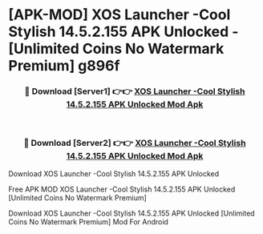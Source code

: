 # [APK-MOD] XOS Launcher -Cool Stylish 14.5.2.155 APK Unlocked - [Unlimited Coins No Watermark Premium] g896f



<div align="center">
<h3>🔴 Download [Server1] 👉👉 <a href="https://momento.my/?title=XOS_Launcher_-Cool_Stylish_14.5.2.155_APK_Unlocked">XOS Launcher -Cool Stylish 14.5.2.155 APK Unlocked Mod Apk</a></h3><br>

<h3>🔴 Download [Server2] 👉👉 <a href="https://momento.my/?title=XOS_Launcher_-Cool_Stylish_14.5.2.155_APK_Unlocked">XOS Launcher -Cool Stylish 14.5.2.155 APK Unlocked Mod Apk</a></h3>
</div>



Download XOS Launcher -Cool Stylish 14.5.2.155 APK Unlocked 

Free APK MOD XOS Launcher -Cool Stylish 14.5.2.155 APK Unlocked [Unlimited Coins No Watermark Premium]

Download XOS Launcher -Cool Stylish 14.5.2.155 APK Unlocked [Unlimited Coins No Watermark Premium] Mod For Android
